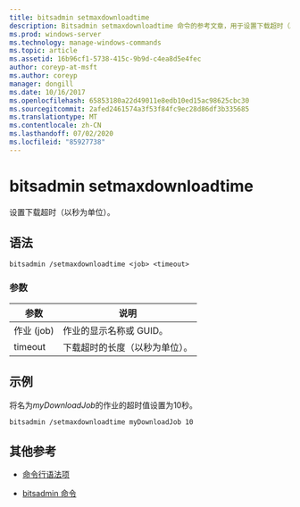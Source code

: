 ```yaml
---
title: bitsadmin setmaxdownloadtime
description: Bitsadmin setmaxdownloadtime 命令的参考文章，用于设置下载超时（以秒为单位）。
ms.prod: windows-server
ms.technology: manage-windows-commands
ms.topic: article
ms.assetid: 16b96cf1-5738-415c-9b9d-c4ea8d5e4fec
author: coreyp-at-msft
ms.author: coreyp
manager: dongill
ms.date: 10/16/2017
ms.openlocfilehash: 65853180a22d49011e8edb10ed15ac98625cbc30
ms.sourcegitcommit: 2afed2461574a3f53f84fc9ec28d86df3b335685
ms.translationtype: MT
ms.contentlocale: zh-CN
ms.lasthandoff: 07/02/2020
ms.locfileid: "85927738"
---
```

# <a name="bitsadmin-setmaxdownloadtime"></a>bitsadmin setmaxdownloadtime

设置下载超时（以秒为单位）。

## <a name="syntax"></a>语法

```
bitsadmin /setmaxdownloadtime <job> <timeout>
```

### <a name="parameters"></a>参数

| 参数 | 说明 |
| --------- | ----------- |
| 作业 (job) | 作业的显示名称或 GUID。 |
| timeout | 下载超时的长度（以秒为单位）。 |

## <a name="examples"></a>示例

将名为*myDownloadJob*的作业的超时值设置为10秒。

```
bitsadmin /setmaxdownloadtime myDownloadJob 10
```

## <a name="additional-references"></a>其他参考

- [命令行语法项](command-line-syntax-key.md)

- [bitsadmin 命令](bitsadmin.md)
